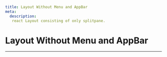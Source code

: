 ```YAML
title: Layout Without Menu and AppBar
meta:
  description:
   react Layout consisting of only splitpane.
```

# Layout Without Menu and AppBar

---
